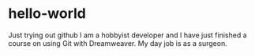 # hello-world
Just trying out github
I am a hobbyist developer and I have just finished
a course on using Git with Dreamweaver.
My day job is as a surgeon.
